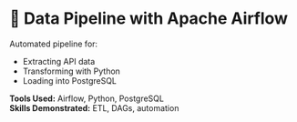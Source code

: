 # 🔄 Data Pipeline with Apache Airflow

Automated pipeline for:
- Extracting API data
- Transforming with Python
- Loading into PostgreSQL

**Tools Used:** Airflow, Python, PostgreSQL  
**Skills Demonstrated:** ETL, DAGs, automation